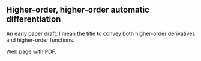 ## Higher-order, higher-order automatic differentiation

An early paper draft.
I mean the title to convey both higher-order derivatives and higher-order functions.

[Web page with PDF](http://conal.net/papers/higher-order-ad).

